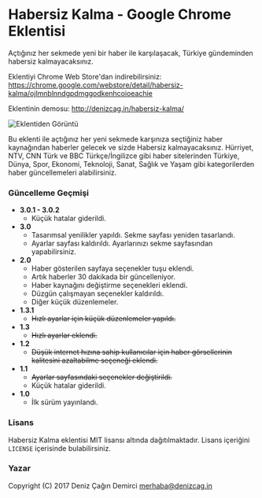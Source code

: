 # Habersiz Kalma - Google Chrome Eklentisi

Açtığınız her sekmede yeni bir haber ile karşılaşacak, Türkiye gündeminden habersiz kalmayacaksınız.

Eklentiyi Chrome Web Store'dan indirebilirsiniz: https://chrome.google.com/webstore/detail/habersiz-kalma/ojlmnblnndgpdmggodkenhcoioeachie

Eklentinin demosu: http://denizcag.in/habersiz-kalma/

![Eklentiden Görüntü](http://i.imgur.com/Dj9q0As.png)

Bu eklenti ile açtığınız her yeni sekmede karşınıza seçtiğiniz haber kaynağından haberler gelecek ve sizde Habersiz kalmayacaksınız. Hürriyet, NTV, CNN Türk ve BBC Türkçe/İngilizce gibi haber sitelerinden Türkiye, Dünya, Spor, Ekonomi, Teknoloji, Sanat, Sağlık ve Yaşam gibi kategorilerden haber güncellemeleri alabilirsiniz.


### Güncelleme Geçmişi

* **3.0.1 - 3.0.2**
  * Küçük hatalar giderildi.
* **3.0**
  * Tasarımsal yenilikler yapıldı. Sekme sayfası yeniden tasarlandı.
  * Ayarlar sayfası kaldırıldı. Ayarlarınızı sekme sayfasından yapabilirsiniz.
* **2.0**
  * Haber gösterilen sayfaya seçenekler tuşu eklendi.
  * Artık haberler 30 dakikada bir güncelleniyor.
  * Haber kaynağını değiştirme seçenekleri eklendi.
  * Düzgün çalışmayan seçenekler kaldırıldı.
  * Diğer küçük düzenlemeler.
* **1.3.1**
  * ~~Hızlı ayarlar için küçük düzenlemeler yapıldı.~~
* **1.3**
  * ~~Hızlı ayarlar eklendi.~~
* **1.2**
  * ~~Düşük internet hızına sahip kullanıcılar için haber görsellerinin kalitesini azaltabilme seçeneği eklendi.~~
* **1.1**
  * ~~Ayarlar sayfasındaki seçenekler değiştirildi.~~
  * Küçük hatalar giderildi.
* **1.0**
  * İlk sürüm yayınlandı.


### Lisans

Habersiz Kalma eklentisi MIT lisansı altında dağıtılmaktadır. Lisans içeriğini `LICENSE` içerisinde bulabilirsiniz.


### Yazar

Copyright (C) 2017 Deniz Çağın Demirci <merhaba@denizcag.in>
